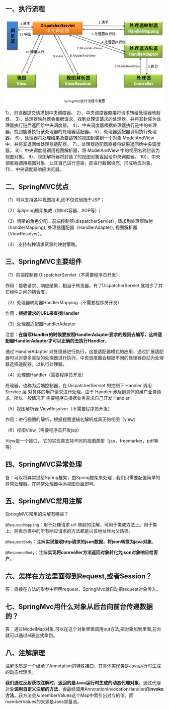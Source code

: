 ## 一、执行流程

![1_1.png](images/1_1.png)

1）、浏览器提交请求到中央调度器。
2）、中央调度器直接将请求转给处理器映射器。
3）、处理器映射器会根据请求，找到处理该请求的处理器，并将其封装为处理器执行链后返回给中央调度器。
4）、中央调度器根据处理器执行链中的处理器，找到能够执行该处理器的处理器适配器。
5）、处理器适配器调用执行处理器。
6）、处理器将处理结果及要跳转的视图封装到一个对象 ModelAndView 中，并将其返回给处理器适配器。
7）、处理器适配器直接将结果返回给中央调度器。
8）、中央调度器调用视图解析器，将 ModelAndView 中的视图名称封装为视图对象。
9）、视图解析器将封装了的视图对象返回给中央调度器。
10）、中央调度器调用视图对象，让其自己进行渲染，即进行数据填充，形成响应对象。
11）、中央调度器响应浏览器。

## 二、SpringMVC优点

（1）可以支持各种视图技术,而不仅仅局限于JSP；

（2）与Spring框架集成（如IoC容器、AOP等）；

（3）清晰的角色分配：前端控制器(dispatcherServlet) , 请求到处理器映射（handlerMapping), 处理器适配器（HandlerAdapter), 视图解析器（ViewResolver）。

（4） 支持各种请求资源的映射策略。

## 三、SpringMVC主要组件

（1）前端控制器 DispatcherServlet（不需要程序员开发）

作用：接收请求、响应结果，相当于转发器，有了DispatcherServlet 就减少了其它组件之间的耦合度。

（2）处理器映射器HandlerMapping（不需要程序员开发）

作用：**根据请求的URL来查找Handler**

（3）处理器适配器HandlerAdapter

注意：**在编写Handler的时候要按照HandlerAdapter要求的规则去编写，这样适配器HandlerAdapter才可以正确的去执行Handler**。

通过 HandlerAdapter 对处理器进行执行，这是适配器模式的应用，通过扩展适配器可以对更多类型的处理器进行执行。中央调度器会根据不同的处理器自动为处理器选择适配器，以执行处理器。

（4）处理器Handler（需要程序员开发）

处理器，也称为后端控制器，在 DispatcherServlet 的控制下 Handler 调用 Service 层 对具体的用户请求进行处理。由于 Handler 涉及到具体的用户业务请求，所以一般情况下 需要程序员根据业务需求自己开发 Handler。

（5）视图解析器 ViewResolver（不需要程序员开发）

作用：进行视图的解析，根据视图逻辑名解析成真正的视图（view）

（6）视图View（需要程序员开发jsp）

View是一个接口， 它的实现类支持不同的视图类型（jsp，freemarker，pdf等等）

## 四、SpringMVC异常处理

答：可以将异常抛给Spring框架，由Spring框架来处理；我们只需要配置简单的异常处理器，在异常处理器中添视图页面即可。

## 五、SpringMVC常用注解

SpringMVC常用的注解有哪些？

`@RequestMapping`：用于处理请求 url 映射的注解，可用于类或方法上。用于类上，则表示类中的所有响应请求的方法都是以该地址作为父路径。

`@RequestBody`：注解**实现接收http请求的json数据，将json转换为java对象**。

`@ResponseBody`：注解**实现将conreoller方法返回对象转化为json对象响应给客户**。

## 六、怎样在方法里面得到Request,或者Session？

答：直接在方法的形参中声明request，SpringMvc就自动把request对象传入。

## 七、SpringMvc用什么对象从后台向前台传递数据的？

答：通过ModelMap对象,可以在这个对象里面调用put方法,把对象加到里面,前台就可以通过el表达式拿到。

## 八、注解原理

注解本质是一个继承了Annotation的特殊接口，其具体实现类是Java运行时生成的动态代理类。

**我们通过反射获取注解时，返回的是Java运行时生成的动态代理对象**。通过代理对象**调用自定义注解的方法**，会最终调用AnnotationInvocationHandler的**invoke方法**。该方法会从memberValues这个Map中索引出对应的值。而memberValues的来源是Java常量池。

